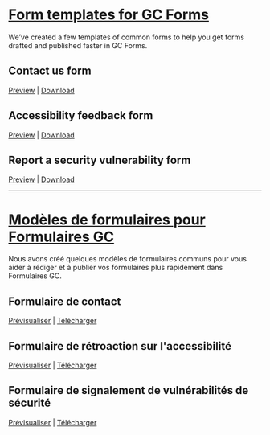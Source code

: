 # [Form templates for GC Forms](https://articles.alpha.canada.ca/forms-formulaires/templates/)
We’ve created a few templates of common forms to help you get forms drafted and published faster in GC Forms.

## Contact us form 
[Preview](https://forms-formulaires.alpha.canada.ca/en/id/cljhgi5gn00g8yq65sjzf5tsk) | [Download](https://github.com/cds-snc/forms-templates/blob/main/contact.json)

## Accessibility feedback form 
[Preview](https://forms-formulaires.alpha.canada.ca/en/id/cljhghe2900g6yq65lwadbzev) | [Download](https://github.com/cds-snc/forms-templates/blob/main/feedback-retroaction.json)

 ## Report a security vulnerability form 
[Preview](https://forms-formulaires.alpha.canada.ca/en/id/cljhgijgl00gayq65pk7wrnzf) | [Download](https://github.com/cds-snc/forms-templates/blob/main/reporting-signalement.json)

---

# [Modèles de formulaires pour Formulaires GC](https://articles.alpha.canada.ca/forms-formulaires/fr/modeles/)
Nous avons créé quelques modèles de formulaires communs pour vous aider à rédiger et à publier vos formulaires plus rapidement dans Formulaires GC.

## Formulaire de contact 
[Prévisualiser](https://forms-formulaires.alpha.canada.ca/fr/id/cljhgi5gn00g8yq65sjzf5tsk) | [Télécharger](https://github.com/cds-snc/forms-templates/blob/main/contact.json)

## Formulaire de rétroaction sur l'accessibilité 
[Prévisualiser](https://forms-formulaires.alpha.canada.ca/fr/id/cljhghe2900g6yq65lwadbzev) | [Télécharger](https://github.com/cds-snc/forms-templates/blob/main/feedback-retroaction.json)

## Formulaire de signalement de vulnérabilités de sécurité 
[Prévisualiser](https://forms-formulaires.alpha.canada.ca/fr/id/cljhgijgl00gayq65pk7wrnzf) | [Télécharger](https://github.com/cds-snc/forms-templates/blob/main/reporting-signalement.json)

